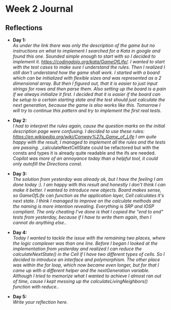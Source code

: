 # Week 2 Journal

## Reflections

- **Day 1:**  
  _As under the link there was only the description of the game but no instructions on what to implement I searched for a Kata in google and found this one. Sounded simple enough to start with so I decided to implement it. https://codingdojo.org/kata/GameOfLife/._
  _I wanted to start with the test cases to make sure I understand the rules. Then I realized I still don't understand how the game shall work._
  _I started with a board which can be initialized with flexible sizes and was represented as a 2 dimensional array. But then I figured out, that it is easier to just input strings for rows and then parse them._
  _Also setting up the board is a pain if we always initialize it first. I decided that it is easier if the board can be setup to a certain starting state and the test should just calculate the next generation, because the game is also works like this._
  _Tomorrow I will try to continue this pattern and try to implement the first real tests._

- **Day 2:**  
  _I had to interpret the rules again, cause the question marks on the initial description page were confusing. I decided to use these rules: https://en.wikipedia.org/wiki/Conway%27s_Game_of_Life_
  _I am quite happy with the result, I managed to implement all the rules and the tests are passing._
  _calculateNextCellState could be refactored but with the consts and types it is already quite readable and the ifs are needed.
  _Copilot was more of an annoyance today than a helpful tool, it could only autofill the Directions const._

- **Day 3:**  
  _The solution from yesterday was already ok, but I have the feeling I am done today :). I am happy with this result and honestly I don't think I can make it better._
  _I wanted to introduce new objects. Board makes sense, so GameOfLife can function as the application layer, Cell calculates it's next state._
  _I think I managed to improve on the calculate methods and the naming is more intention revealing. Everything is SRP and IOSP compliant._
  _The only cheating I've done is that I copied the "end to end" tests from yesterday, because if I have to write them again, then I cannot do anything else.._

- **Day 4:**  
  _Today I wanted to tackle the issue with the remaining two places, where the logic complexer was than one line. Before I began I looked at the implementation from yesterday and realized I can reduce the calculateNextState() in the Cell if I have two different types of cells. So I decided to introduce an interface and polymorphism._
  _The other place was within the for loop, which now became even longer, but for that I came up with a different helper and the nextGeneration variable. Although I tried to memorize what I wanted to achieve I almost ran out of time, cause I kept messing up the calculateLivingNeighbors() function with reduce.._

- **Day 5:**  
  _Write your reflection here._